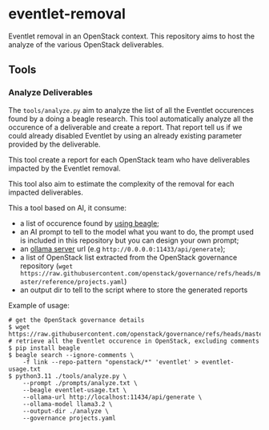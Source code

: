 # eventlet-removal

Eventlet removal in an OpenStack context.
This repository aims to host the analyze of the various OpenStack deliverables.

## Tools

### Analyze Deliverables

The `tools/analyze.py` aim to analyze the list of all the Eventlet occurences found by
a doing a beagle research. This tool automatically analyze all the occurence of a
deliverable and create a report. That report tell us if we could already disabled
Eventlet by using an already existing parameter provided by the deliverable.

This tool create a report for each OpenStack team who have deliverables impacted by the
Eventlet removal.

This tool also aim to estimate the complexity of the removal for each impacted
deliverables.

This a tool based on AI, it consume:
- a list of occurence found by [using beagle](https://beagle-hound.readthedocs.io);
- an AI prompt to tell to the model what you want to do, the prompt used is included
  in this repository but you can design your own prompt;
- an [ollama server](https://github.com/ollama/ollama/blob/main/docs/linux.md) url (e.g `http://0.0.0.0:11433/api/generate`);
- a list of OpenStack list extracted from the OpenStack governance repository
  (`wget https://raw.githubusercontent.com/openstack/governance/refs/heads/master/reference/projects.yaml`)
- an output dir to tell to the script where to store the generated reports

Example of usage:

```
# get the OpenStack governance details
$ wget https://raw.githubusercontent.com/openstack/governance/refs/heads/master/reference/projects.yaml
# retrieve all the Eventlet occurence in OpenStack, excluding comments
$ pip install beagle
$ beagle search --ignore-comments \
    -f link --repo-pattern "openstack/*" 'eventlet' > eventlet-usage.txt
$ python3.11 ./tools/analyze.py \
    --prompt ./prompts/analyze.txt \
    --beagle eventlet-usage.txt \
    --ollama-url http://localhost:11434/api/generate \
    --ollama-model llama3.2 \
    --output-dir ./analyze \
    --governance projects.yaml
```
